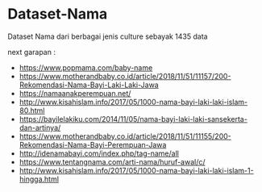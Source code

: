 # Dataset-Nama
Dataset Nama dari berbagai jenis culture sebayak 1435 data 

next garapan :  
- https://www.popmama.com/baby-name
- https://www.motherandbaby.co.id/article/2018/11/51/11157/200-Rekomendasi-Nama-Bayi-Laki-Laki-Jawa
- https://namaanakperempuan.net/
- http://www.kisahislam.info/2017/05/1000-nama-bayi-laki-laki-islam-80.html
- https://bayilelakiku.com/2014/11/05/nama-bayi-laki-laki-sansekerta-dan-artinya/
- https://www.motherandbaby.co.id/article/2018/11/51/11155/200-Rekomendasi-Nama-Bayi-Perempuan-Jawa
- http://idenamabayi.com/index.php/tag-name/all
- https://www.tentangnama.com/arti-nama/huruf-awal/c/
- http://www.kisahislam.info/2017/05/1000-nama-bayi-laki-laki-islam-1-hingga.html


